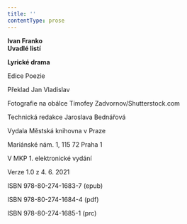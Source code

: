 ```yaml
---
title: ''
contentType: prose
---
```


<section>

**Ivan Franko  
Uvadlé listí**

**Lyrické drama**

</section>

<section>

Edice Poezie

Překlad Jan Vladislav

Fotografie na obálce Timofey Zadvornov/Shutterstock.com

Technická redakce Jaroslava Bednářová

</section>

<section>

Vydala Městská knihovna v Praze

Mariánské nám. 1, 115 72 Praha 1

</section>

<section>

V MKP 1. elektronické vydání

Verze 1.0 z 4. 6. 2021

</section>

<section>

ISBN 978-80-274-1683-7 (epub)

ISBN 978-80-274-1684-4 (pdf)

ISBN 978-80-274-1685-1 (prc)

</section>
